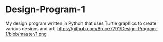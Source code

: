 # Design-Program-1
My design program written in Python that uses Turtle graphics to create various designs and art. 
https://github.com/Bruce7791/Design-Program-1/blob/master/1.png
